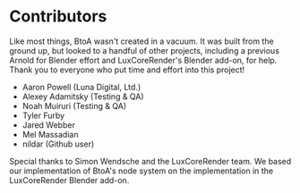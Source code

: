 # Contributors #

Like most things, BtoA wasn't created in a vacuum. It was built from the ground up, but looked to a handful of other projects, including a previous Arnold for Blender effort and LuxCoreRender's Blender add-on, for help. Thank you to everyone who put time and effort into this project!

* Aaron Powell (Luna Digital, Ltd.)
* Alexey Adamitsky (Testing & QA)
* Noah Muiruri (Testing & QA)
* Tyler Furby
* Jared Webber
* Mel Massadian
* nildar (Github user)

Special thanks to Simon Wendsche and the LuxCoreRender team. We based our implementation of BtoA's node system on the implementation in the LuxCoreRender Blender add-on.